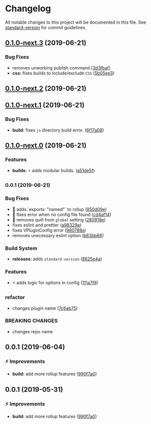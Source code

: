 # Changelog

All notable changes to this project will be documented in this file. See [standard-version](https://github.com/conventional-changelog/standard-version) for commit guidelines.

## [0.1.0-next.3](https://github.com/davidroyer/vue-cli-plugin-vplugin/compare/v0.1.0-next.2...v0.1.0-next.3) (2019-06-21)


### Bug Fixes

* removes unworking publish command ([3d3fbaf](https://github.com/davidroyer/vue-cli-plugin-vplugin/commit/3d3fbaf))
* **css:** fixes builds to include/exclude `CSS` ([5b05ee3](https://github.com/davidroyer/vue-cli-plugin-vplugin/commit/5b05ee3))



## [0.1.0-next.2](https://github.com/davidroyer/vue-cli-plugin-vplugin/compare/v0.1.0-next.1...v0.1.0-next.2) (2019-06-21)



## [0.1.0-next.1](https://github.com/davidroyer/vue-cli-plugin-vplugin/compare/v0.1.0-next.0...v0.1.0-next.1) (2019-06-21)


### Bug Fixes

* **build:** fixes `js` directory build error. ([6f17a08](https://github.com/davidroyer/vue-cli-plugin-vplugin/commit/6f17a08))



## [0.1.0-next.0](https://github.com/davidroyer/vue-cli-plugin-vplugin/compare/v0.0.1...v0.1.0-next.0) (2019-06-21)


### Features

* **builds:** :zap: adds modular builds. ([a51de5f](https://github.com/davidroyer/vue-cli-plugin-vplugin/commit/a51de5f))



### 0.0.1 (2019-06-21)


### Bug Fixes

* :bug: adds \`exports: "named"\` to rollup ([850d09e](https://github.com/davidroyer/vue-cli-plugin-vplugin/commit/850d09e))
* :bug: fixes error when no config file found ([cd4af14](https://github.com/davidroyer/vue-cli-plugin-vplugin/commit/cd4af14))
* :bug: removes quill from `global` setting ([280919e](https://github.com/davidroyer/vue-cli-plugin-vplugin/commit/280919e))
* fixes eslint and prettier ([a98329a](https://github.com/davidroyer/vue-cli-plugin-vplugin/commit/a98329a))
* fixes VPluginConfig error ([980788a](https://github.com/davidroyer/vue-cli-plugin-vplugin/commit/980788a))
* removes unecessary eslint option ([b83bb68](https://github.com/davidroyer/vue-cli-plugin-vplugin/commit/b83bb68))


### Build System

* **releases:** adds `standard-version` ([8625e4a](https://github.com/davidroyer/vue-cli-plugin-vplugin/commit/8625e4a))


### Features

* :zap: adds logic for options in config ([111a7f9](https://github.com/davidroyer/vue-cli-plugin-vplugin/commit/111a7f9))


### refactor

* changes plugin name ([7c6ab75](https://github.com/davidroyer/vue-cli-plugin-vplugin/commit/7c6ab75))


### BREAKING CHANGES

* changes repo name



<a name="0.0.1"></a>
## 0.0.1 (2019-06-04)


### :zap: Improvements

* **build:** add more rollup features ([990f7a0](https://github.com/davidroyer/vue-cli-plugin-vplugin/commit/990f7a0))



<a name="0.0.1"></a>
## 0.0.1 (2019-05-31)

### :zap: Improvements

* **build:** add more rollup features ([990f7a0](https://github.com/davidroyer/vue-cli-plugin-vplugin/commit/990f7a0))
